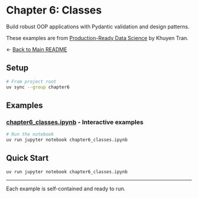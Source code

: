 # Chapter 6: Classes

Build robust OOP applications with Pydantic validation and design patterns.

These examples are from [Production-Ready Data Science](https://codecut.ai/production-ready-data-science/?utm_source=github&utm_medium=production-ready-data-science-code&utm_campaign=chapter6) by Khuyen Tran.

← [Back to Main README](../README.md)

## Setup

```bash
# From project root
uv sync --group chapter6
```

## Examples

### [chapter6_classes.ipynb](chapter6_classes.ipynb) - Interactive examples
```bash
# Run the notebook
uv run jupyter notebook chapter6_classes.ipynb
```

## Quick Start

```bash
uv run jupyter notebook chapter6_classes.ipynb
```

---

Each example is self-contained and ready to run.